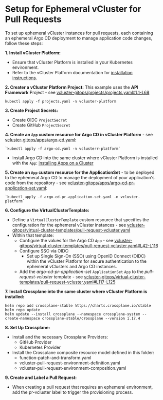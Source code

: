 # Setup for Ephemeral vCluster for Pull Requests

To set up ephemeral vCluster instances for pull requests, each containing an ephemeral Argo CD deployment to manage application code changes, follow these steps:

**1. Install vCluster Platform:**
  - Ensure that vCluster Platform is installed in your Kubernetes environment.
  - Refer to the vCluster Platform documentation for [installation instructions](https://www.vcluster.com/docs/platform/install/quick-start-guide).

**2. Creater a vCluster Platform Project:** This example uses the **API Framework** Project - see [vcluster-gitops/projects/projects.yaml#L1-L68](../../projects/projects.yaml#L1-L68)

    kubectl apply -f projects.yaml -n vcluster-platform

**3. Create Project Secrets:**
  - Create OIDC `ProjectSecret`
  - Create GitHub `ProjectSecret`

**4. Create an `App` custom resource for Argo CD in vCluster Platform** - see [vcluster-gitops/apps/argo-cd.yaml](../../apps/argo-cd.yaml):
  
    `kubectl apply -f argo-cd.yaml -n vclusterr-platform`
  
  - Install Argo CD into the same cluster where vCluster Platform is installed with the `App`: [Installing Apps on a Cluster](https://www.vcluster.com/docs/platform/use-platform/apps/use-on-demand#installing-apps-on-a-cluster)

**5. Create an `App` custom resource for the ApplicationSet** - to be deployed to the ephemeral Argo CD to manage the deployment of your application's code from the repository - see [vcluster-gitops/apps/argo-cd-pr-application-set.yaml](../../apps/argo-cd-pr-application-set.yaml):
  
    `kubectl apply -f argo-cd-pr-application-set.yaml -n vcluster-platform`

**6. Configure the VirtualClusterTemplate:**
  - Define a `VirtualClusterTemplate` custom resource that specifies the configuration for the ephemeral vCluster instances - see [vcluster-gitops/virtual-cluster-templates/pull-request-vcluster.yaml](../../virtual-cluster-templates/pull-request-vcluster.yaml)
  - Within that template:
    - Configure the values for the Argo CD `App` - see [vcluster-gitops/virtual-cluster-templates/pull-request-vcluster.yaml#L42-L116](../../virtual-cluster-templates/pull-request-vcluster.yaml#L42-L116)
    - Configure SSO via OIDC:
      - Set up Single Sign-On (SSO) using OpenID Connect (OIDC) within the vCluster Platform for secure authentication to the ephemeral vClusters and Argo CD instances.
    - Add the *argo-cd-pr-application-set* `ApplicationSet` `App` to the *pull-request-vcluster* template - see [vcluster-gitops/virtual-cluster-templates/pull-request-vcluster.yaml#L117-L125](../../virtual-cluster-templates/pull-request-vcluster.yaml#L117-L125)

**7. Install Crossplane into the same cluster where vCluster Platform is installed:**

  ```
  helm repo add crossplane-stable https://charts.crossplane.io/stable
  helm repo update
  helm update --install crossplane --namespace crossplane-system --create-namespace crossplane-stable/crossplane --version 1.17.4
  ```

**8. Set Up Crossplane:**
  - Install and the necessary Crossplane Providers:
    - GitHub Provider
    - Kubernetes Provider
  - Install the Crossplane composite resource model defined in this folder:
    - function-patch-and-transform.yaml
    - vcluster-pull-request-environment-definition.yaml
    - vcluster-pull-request-environment-composition.yaml

**9. Create and Label a Pull Request:**
  - When creating a pull request that requires an ephemeral environment, add the pr-vcluster label to trigger the provisioning process.

